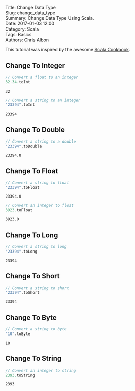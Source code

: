 Title: Change Data Type  
Slug: change_data_type  
Summary: Change Data Type Using Scala.  
Date: 2017-01-03 12:00  
Category: Scala  
Tags: Basics  
Authors: Chris Albon

This tutorial was inspired by the awesome [Scala Cookbook](http://amzn.to/2lxbrxN).

## Change To Integer


```scala
// Convert a float to an integer
32.34.toInt
```




    32




```scala
// Convert a string to an integer
"23394".toInt
```




    23394



## Change To Double


```scala
// Convert a string to a double
"23394".toDouble
```




    23394.0



## Change To Float


```scala
// Convert a string to float
"23394".toFloat
```




    23394.0




```scala
// Convert an integer to float
3923.toFloat
```




    3923.0



## Change To Long


```scala
// Convert a string to long
"23394".toLong
```




    23394



## Change To Short


```scala
// Convert a string to short
"23394".toShort
```




    23394



## Change To Byte


```scala
// Convert a string to byte
"10".toByte
```




    10



## Change To String


```scala
// Convert an integer to string
2393.toString
```




    2393
